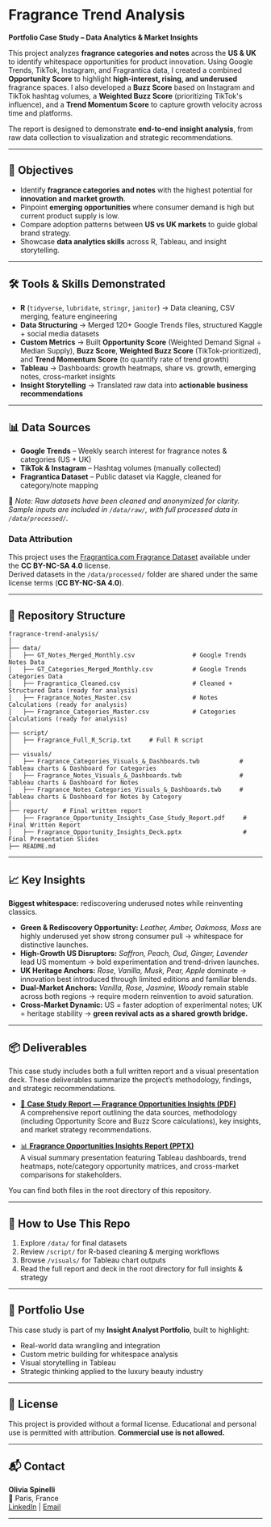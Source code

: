 # Fragrance Trend Analysis  

**Portfolio Case Study – Data Analytics & Market Insights**

This project analyzes **fragrance categories and notes** across the **US & UK** to identify whitespace opportunities for product innovation. Using Google Trends, TikTok, Instagram, and Fragrantica data, I created a combined **Opportunity Score** to highlight **high-interest, rising, and underused** fragrance spaces. I also developed a **Buzz Score** based on Instagram and TikTok hashtag volumes, a **Weighted Buzz Score** (prioritizing TikTok's influence), and a **Trend Momentum Score** to capture growth velocity across time and platforms.

The report is designed to demonstrate **end-to-end insight analysis**, from raw data collection to visualization and strategic recommendations.

---

## 🚀 Objectives  
- Identify **fragrance categories and notes** with the highest potential for **innovation and market growth**.  
- Pinpoint **emerging opportunities** where consumer demand is high but current product supply is low.  
- Compare adoption patterns between **US vs UK markets** to guide global brand strategy.  
- Showcase **data analytics skills** across R, Tableau, and insight storytelling.  

---

## 🛠️ Tools & Skills Demonstrated  
- **R** (`tidyverse`, `lubridate`, `stringr`, `janitor`) → Data cleaning, CSV merging, feature engineering  
- **Data Structuring** → Merged 120+ Google Trends files, structured Kaggle + social media datasets  
- **Custom Metrics** → Built **Opportunity Score** (Weighted Demand Signal ÷ Median Supply), **Buzz Score**, **Weighted Buzz Score** (TikTok-prioritized), and **Trend Momentum Score** (to quantify rate of trend growth)  
- **Tableau** → Dashboards: growth heatmaps, share vs. growth, emerging notes, cross-market insights  
- **Insight Storytelling** → Translated raw data into **actionable business recommendations**

---

## 📊 Data Sources  
- **Google Trends** – Weekly search interest for fragrance notes & categories (US + UK)  
- **TikTok & Instagram** – Hashtag volumes (manually collected)  
- **Fragrantica Dataset** – Public dataset via Kaggle, cleaned for category/note mapping  

📌 *Note: Raw datasets have been cleaned and anonymized for clarity. Sample inputs are included in `/data/raw/`, with full processed data in `/data/processed/`.*

### Data Attribution
This project uses the [Fragrantica.com Fragrance Dataset](https://www.kaggle.com/datasets/olgagmiufana1/fragrantica-com-fragrance-dataset) available under the **CC BY-NC-SA 4.0** license.  
Derived datasets in the `/data/processed/` folder are shared under the same license terms (**CC BY-NC-SA 4.0**).

---

## 📂 Repository Structure  
```text
fragrance-trend-analysis/
│
├── data/
│   ├── GT_Notes_Merged_Monthly.csv                # Google Trends Notes Data
│   ├── GT_Categories_Merged_Monthly.csv           # Google Trends Categories Data
│   ├── Fragrantica_Cleaned.csv                    # Cleaned + Structured Data (ready for analysis)
│   ├── Fragrance_Notes_Master.csv                 # Notes Calculations (ready for analysis)
│   ├── Fragrance_Categories_Master.csv            # Categories Calculations (ready for analysis)
│
├── script/
│   ├── Fragrance_Full_R_Scrip.txt     # Full R script
│
├── visuals/
│   ├── Fragrance_Categories_Visuals_&_Dashboards.twb           # Tableau charts & Dashboard for Categories
│   ├── Fragrance_Notes_Visuals_&_Dashboards.twb                # Tableau charts & Dashboard for Notes
│   ├── Fragrance_Notes_Categories_Visuals_&_Dashboards.twb     # Tableau charts & Dashboard for Notes by Category
│
├── report/    # Final written report  
│   ├── Fragrance_Opportunity_Insights_Case_Study_Report.pdf     # Final Written Report
│   ├── Fragrance_Opportunity_Insights_Deck.pptx                 # Final Presentation Slides
├── README.md  
 ``` 

---
## 📈 Key Insights
**Biggest whitespace:** rediscovering underused notes while reinventing classics.  

- **Green & Rediscovery Opportunity:** *Leather, Amber, Oakmoss, Moss* are highly underused yet show strong consumer pull → whitespace for distinctive launches.
- **High-Growth US Disruptors:** *Saffron, Peach, Oud, Ginger, Lavender* lead US momentum → bold experimentation and trend-driven launches.
- **UK Heritage Anchors:** *Rose, Vanilla, Musk, Pear, Apple* dominate → innovation best introduced through limited editions and familiar blends.  
- **Dual-Market Anchors:** *Vanilla, Rose, Jasmine, Woody* remain stable across both regions → require modern reinvention to avoid saturation.  
- **Cross-Market Dynamic:** US = faster adoption of experimental notes; UK = heritage stability → **green revival acts as a shared growth bridge.**

---
## 📦 Deliverables

This case study includes both a full written report and a visual presentation deck. These deliverables summarize the project’s methodology, findings, and strategic recommendations.

- [📄 **Case Study Report — Fragrance Opportunities Insights (PDF)**](report/Fragrance_Opportunity_Insights_Case_Report.pdf)  
  A comprehensive report outlining the data sources, methodology (including Opportunity Score and Buzz Score calculations), key insights, and market strategy recommendations.

- [📊 **Fragrance Opportunities Insights Report (PPTX)**](report/Fragrance_Opportunity_Insights_Deck.pptx)  
  A visual summary presentation featuring Tableau dashboards, trend heatmaps, note/category opportunity matrices, and cross-market comparisons for stakeholders.

You can find both files in the root directory of this repository.

---
## 📌 How to Use This Repo  
1. Explore `/data/` for final datasets  
2. Review `/script/` for R-based cleaning & merging workflows  
3. Browse `/visuals/` for Tableau chart outputs  
4. Read the full report and deck in the root directory for full insights & strategy  

---

## 📖 Portfolio Use  
This case study is part of my **Insight Analyst Portfolio**, built to highlight:

- Real-world data wrangling and integration  
- Custom metric building for whitespace analysis  
- Visual storytelling in Tableau  
- Strategic thinking applied to the luxury beauty industry  

---

## 📜 License  

This project is provided without a formal license. Educational and personal use is permitted with attribution. **Commercial use is not allowed.**

---

## 📬 Contact  

**Olivia Spinelli**  
📍 Paris, France  
[LinkedIn](https://www.linkedin.com/in/olivia-spinelli) | [Email](mailto:spinellio19@gmail.com)

---
